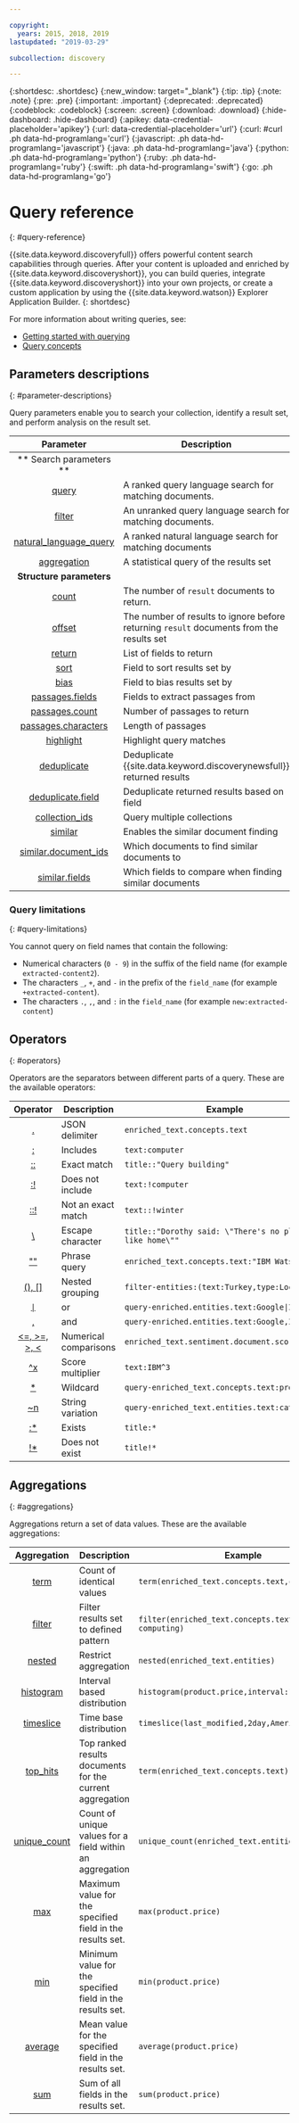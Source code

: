 ```yaml
---

copyright:
  years: 2015, 2018, 2019
lastupdated: "2019-03-29"

subcollection: discovery

---
```


{:shortdesc: .shortdesc}
{:new_window: target="_blank"}
{:tip: .tip}
{:note: .note}
{:pre: .pre}
{:important: .important}
{:deprecated: .deprecated}
{:codeblock: .codeblock}
{:screen: .screen}
{:download: .download}
{:hide-dashboard: .hide-dashboard}
{:apikey: data-credential-placeholder='apikey'} 
{:url: data-credential-placeholder='url'}
{:curl: #curl .ph data-hd-programlang='curl'}
{:javascript: .ph data-hd-programlang='javascript'}
{:java: .ph data-hd-programlang='java'}
{:python: .ph data-hd-programlang='python'}
{:ruby: .ph data-hd-programlang='ruby'}
{:swift: .ph data-hd-programlang='swift'}
{:go: .ph data-hd-programlang='go'}

# Query reference
{: #query-reference}

{{site.data.keyword.discoveryfull}} offers powerful content search capabilities through queries. After your content is uploaded and enriched by {{site.data.keyword.discoveryshort}}, you can build queries, integrate {{site.data.keyword.discoveryshort}} into your own projects, or create a custom application by using the {{site.data.keyword.watson}} Explorer Application Builder.
{: shortdesc}

For more information about writing queries, see:
- [Getting started with querying](/docs/services/discovery?topic=discovery-getting-started-with-querying#getting-started-with-querying)
- [Query concepts](/docs/services/discovery?topic=discovery-query-concepts#query-concepts)

## Parameters descriptions
{: #parameter-descriptions}

Query parameters enable you to search your collection, identify a result set, and perform analysis on the result set.


| Parameter | Description | Example |
|:-------------------:|------------------------------------------------------------|--------------------------------|
|** Search parameters **|  |  |
| [query](/docs/services/discovery?topic=discovery-query-parameters#query) | A ranked query language search for matching documents. | `query=bees` |
| [filter](/docs/services/discovery?topic=discovery-query-parameters#filter) | An unranked query language search for matching documents. | `filter=bees` |
| [natural_language_query](/docs/services/discovery?topic=discovery-query-parameters#nlq) | A ranked natural language search for matching documents | `natural_language_query="How do bees fly"` |
| [aggregation](/docs/services/discovery?topic=discovery-query-parameters#aggregation) | A statistical query of the results set | `aggregation=term(enriched_text.entities.type)` |
| **Structure parameters** | | |
| [count](/docs/services/discovery?topic=discovery-query-parameters#count) | The number of `result` documents to return. | `count=15` |
| [offset](/docs/services/discovery?topic=discovery-query-parameters#offset) | The number of results to ignore before returning `result` documents from the results set | `offset=100` |
| [return](/docs/services/discovery?topic=discovery-query-parameters#return) | List of fields to return | `return=title,url` |
| [sort](/docs/services/discovery?topic=discovery-query-parameters#sort) | Field to sort results set by | `sort=enriched_text.sentiment.document.score` |
| [bias](/docs/services/discovery?topic=discovery-query-parameters#bias) | Field to bias results set by | `bias=publication_date` |
| [passages.fields](/docs/services/discovery?topic=discovery-query-parameters#passages_fields) | Fields to extract passages from | `passages=true&passages.fields=text,abstract,conclusion` |
| [passages.count](/docs/services/discovery?topic=discovery-query-parameters#passages_count) | Number of passages to return | `passages=true&passages.count=6` |
| [passages.characters](/docs/services/discovery?topic=discovery-query-parameters#passages_characters) | Length of passages | `passages=true&passages.characters=144` |
| [highlight](/docs/services/discovery?topic=discovery-query-parameters#highlight) | Highlight query matches | `highlight=true` |
| [deduplicate](/docs/services/discovery?topic=discovery-query-parameters#deduplicate) | Deduplicate {{site.data.keyword.discoverynewsfull}} returned results | `deduplicate=true` |
| [deduplicate.field](/docs/services/discovery?topic=discovery-query-parameters#deduplicate_field) | Deduplicate returned results based on field | `deduplicate.field=title` |
| [collection_ids](/docs/services/discovery?topic=discovery-query-parameters#collection_ids) | Query multiple collections | `collection_ids={1},{2},{3}` |
| [similar](/docs/services/discovery?topic=discovery-query-parameters#similar) | Enables the similar document finding | `similar=true` |
| [similar.document_ids](/docs/services/discovery?topic=discovery-query-parameters#similar_document_ids) | Which documents to find similar documents to | `similar.document_ids={id1},{id2}` |
| [similar.fields](/docs/services/discovery?topic=discovery-query-parameters#similar_fields) | Which fields to compare when finding similar documents | `similar.fields=text,title` |

### Query limitations
{: #query-limitations}

You cannot query on field names that contain the following:
- Numerical characters (`0 - 9`) in the suffix of the field name (for example `extracted-content2`).
- The characters `_`, `+`, and `-` in the prefix of the `field_name` (for example `+extracted-content`).
- The characters `.`, `,`, and `:` in the `field_name` (for example `new:extracted-content`)

## Operators
{: #operators}

<!-- Learn more topic WDS -->
Operators are the separators between different parts of a query. These are the available operators:

| Operator | Description | Example |
|:-------------------:|------------------------------------------------------------|--------------------------------|
| [.](/docs/services/discovery?topic=discovery-query-operators#delimiter) | JSON delimiter | `enriched_text.concepts.text` |
| [:](/docs/services/discovery?topic=discovery-query-operators#includes) | Includes | `text:computer` |
| [::](/docs/services/discovery?topic=discovery-query-operators#match) | Exact match | `title::"Query building"` |
| [:!](/docs/services/discovery?topic=discovery-query-operators#notinclude) | Does not include | `text:!computer` |
| [::!](/docs/services/discovery?topic=discovery-query-operators#notamatch) | Not an exact match | `text::!winter` |
| [\\](/docs/services/discovery?topic=discovery-query-operators#escape) | Escape character | `title::"Dorothy said: \"There's no place like home\""` |
| [""](/docs/services/discovery?topic=discovery-query-operators#phrase) | Phrase query | `enriched_text.concepts.text:"IBM Watson"` |
| [(), \[\]](/docs/services/discovery?topic=discovery-query-operators#nestedquery) | Nested grouping | `filter-entities:(text:Turkey,type:Location)` |
| [<code>&#124;</code>](/docs/services/discovery?topic=discovery-query-operators#or) | or | <code>query-enriched.entities.text:Google&#124;IBM</code> |
| [,](/docs/services/discovery?topic=discovery-query-operators#and) | and | `query-enriched.entities.text:Google,IBM` |
| [<=, >=, >, <](/docs/services/discovery?topic=discovery-query-operators#comparisons) | Numerical comparisons |  `enriched_text.sentiment.document.score>0.679`     |
| [^x](/docs/services/discovery?topic=discovery-query-operators#multiplier) | Score multiplier | `text:IBM^3` |
| [*](/docs/services/discovery?topic=discovery-query-operators#wildcard) | Wildcard | `query-enriched_text.concepts.text:pre*` |
| [~n](/docs/services/discovery?topic=discovery-query-operators#variation) | String variation | `query-enriched_text.entities.text:cat~1` |
| [:*](/docs/services/discovery?topic=discovery-query-operators#exists) | Exists | `title:*` |
| [!*](/docs/services/discovery?topic=discovery-query-operators#dnexist) | Does not exist | `title!*` |

## Aggregations
{: #aggregations}

Aggregations return a set of data values. These are the available aggregations:

| Aggregation | Description | Example |
|:-------------------:|------------------------------------------------------------|--------------------------------|
| [term](/docs/services/discovery?topic=discovery-query-aggregations#term) | Count of identical values | `term(enriched_text.concepts.text,count:10)` |
| [filter](/docs/services/discovery?topic=discovery-query-aggregations#aggfilter) | Filter results set to defined pattern | `filter(enriched_text.concepts.text:cloud computing)`
| [nested](/docs/services/discovery?topic=discovery-query-aggregations#nested) | Restrict aggregation | `nested(enriched_text.entities)` |
| [histogram](/docs/services/discovery?topic=discovery-query-aggregations#histogram) | Interval based distribution | `histogram(product.price,interval:1)` |
| [timeslice](/docs/services/discovery?topic=discovery-query-aggregations#timeslice) | Time base distribution | `timeslice(last_modified,2day,America/New York)` |
| [top_hits](/docs/services/discovery?topic=discovery-query-aggregations#top_hits) | Top ranked results documents for the current aggregation | `term(enriched_text.concepts.text).top_hits(10)` |
| [unique_count](/docs/services/discovery?topic=discovery-query-aggregations#unique_count) | Count of unique values for a field within an aggregation | `unique_count(enriched_text.entities.type)` |
| [max](/docs/services/discovery?topic=discovery-query-aggregations#max) | Maximum value for the specified field in the results set. | `max(product.price)` |
| [min](/docs/services/discovery?topic=discovery-query-aggregations#min) | Minimum value for the specified field in the results set. | `min(product.price)` |
| [average](/docs/services/discovery?topic=discovery-query-aggregations#average) |Mean value for the specified field in the results set. | `average(product.price)` |
| [sum](/docs/services/discovery?topic=discovery-query-aggregations#sum) | Sum of all fields in the results set. | `sum(product.price)` |
